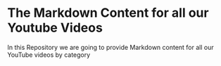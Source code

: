 # The Markdown Content for all our Youtube Videos
In this Repository we are going to provide Markdown content for all our YouTube videos by category

